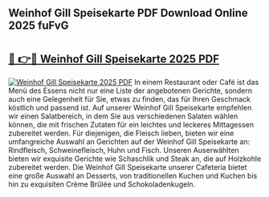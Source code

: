 ## Weinhof Gill Speisekarte PDF Download Online 2025 fuFvG

# <h2><a href="http://gc63g0u.nevu.top/?p=Weinhof+Gill+Speisekarte">🔗 👉🔴 Weinhof Gill Speisekarte 2025 PDF</a></h2>

[![Weinhof Gill Speisekarte 2025 PDF](https://i.imgur.com/dBaPXMq.png)](http://gc63g0u.nevu.top/?p=Weinhof+Gill+Speisekarte)
In einem Restaurant oder Café ist das Menü des Essens nicht nur eine Liste der angebotenen Gerichte, sondern auch eine Gelegenheit für Sie, etwas zu finden, das für Ihren Geschmack köstlich und passend ist. Auf unserer Weinhof Gill Speisekarte empfehlen wir einen Salatbereich, in dem Sie aus verschiedenen Salaten wählen können, die mit frischen Zutaten für ein leichtes und leckeres Mittagessen zubereitet werden. Für diejenigen, die Fleisch lieben, bieten wir eine umfangreiche Auswahl an Gerichten auf der Weinhof Gill Speisekarte an: Rindfleisch, Schweinefleisch, Huhn und Fisch. Unseren Auserwählten bieten wir exquisite Gerichte wie Schaschlik und Steak an, die auf Holzkohle zubereitet werden. Die Weinhof Gill Speisekarte unserer Cafeteria bietet eine große Auswahl an Desserts, von traditionellen Kuchen und Kuchen bis hin zu exquisiten Crème Brûlée und Schokoladenkugeln.
